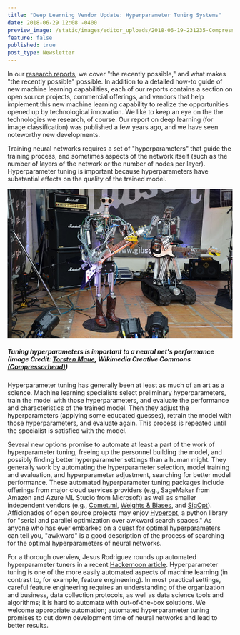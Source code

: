 ```yaml
---
title: "Deep Learning Vendor Update: Hyperparameter Tuning Systems"
date: 2018-06-29 12:08 -0400
preview_image: /static/images/editor_uploads/2018-06-19-231235-Compressorhead___Fingers_on_Gibson_Flying_V_Bones_on_Fender_Precision_Bass___Musikmesse_Frankfurt_2013.jpg
feature: false
published: true
post_type: Newsletter
---
```


In our [research reports](https://www.cloudera.com/products/fast-forward-labs-research/fast-forward-labs-research-reports.html), we cover "the recently possible," and what makes "the recently possible" possible. In addition to a detailed how-to guide of new machine learning capabilities, each of our reports contains a section on open source projects, commercial offerings, and vendors that help implement this new machine learning capability to realize the opportunities opened up by technological innovation. We like to keep an eye on the the technologies we research, of course. Our report on deep learning (for image classification) was published a few years ago, and we have seen noteworthy new developments.

Training neural networks requires a set of "hyperparameters" that guide the training process, and sometimes aspects of the network itself (such as the number of layers of the network or the number of nodes per layer). Hyperparameter tuning is important because hyperparameters have substantial effects on the quality of the trained model.

![Tuning hyperparameters is important to a neural net's performance](/static/images/editor_uploads/2018-06-19-231235-Compressorhead___Fingers_on_Gibson_Flying_V_Bones_on_Fender_Precision_Bass___Musikmesse_Frankfurt_2013.jpg)
##### Tuning hyperparameters is important to a neural net's performance (Image Credit: [Torsten Maue](https://commons.wikimedia.org/wiki/File:Compressorhead_-_Fingers_on_Gibson_Flying_V,_Bones_on_Fender_Precision_Bass_-_Musikmesse_Frankfurt_2013.jpg), Wikimedia Creative Commons [(Compressorhead)](https://innotechtoday.com/can-real-iron-man-sing-ironman/))

Hyperparameter tuning has generally been at least as much of an art as a science. Machine learning specialists select preliminary hyperparameters, train the model with those hyperparameters, and evaluate the performance and characteristics of the trained model. Then they adjust the hyperparameters (applying some educated guesses), retrain the model with those hyperparameters, and evaluate again. This process is repeated until the specialist is satisfied with the model.

Several new options promise to automate at least a part of the work of hyperparameter tuning, freeing up the personnel building the model, and possibly finding better hyperparameter settings than a human might. They generally work by automating the hyperparameter selection, model training and evaluation, and hyperparameter adjustment, searching for better model performance. These automated hyperparameter tuning packages include offerings from major cloud services providers (e.g., SageMaker from Amazon and Azure ML Studio from Microsoft) as well as smaller independent vendors (e.g., [Comet.ml](https://www.comet.ml/), [Weights & Biases](https://www.wandb.com/), and [SigOpt](https://sigopt.com/)). Afficionados of open source projects may enjoy [Hyperopt](https://github.com/hyperopt/hyperopt), a python library for "serial and parallel optimization over awkward search spaces." As anyone who has ever embarked on a quest for optimal hyperparameters can tell you, "awkward" is a good description of the process of searching for the optimal hyperparameters of neural networks.

For a thorough overview, Jesus Rodriguez rounds up automated hyperparameter tuners in a recent [Hackernoon article](https://hackernoon.com/hyperparameter-tuning-platforms-are-becoming-a-new-market-in-the-deep-learning-space-7106f0ac1689). Hyperparameter tuning is one of the more easily automated aspects of machine learning (in contrast to, for example, feature engineering). In most practical settings, careful feature engineering requires an understanding of the organization and business, data collection protocols, as well as data science tools and algorithms; it is hard to automate with out-of-the-box solutions. We welcome appropriate automation; automated hyperparameter tuning promises to cut down development time of neural networks and lead to better results.